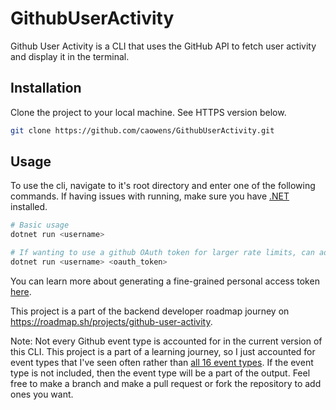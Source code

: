# GithubUserActivity

Github User Activity is a CLI that uses the GitHub API to fetch user activity and display it in the terminal.

## Installation

Clone the project to your local machine. See HTTPS version below.

```bash
git clone https://github.com/caowens/GithubUserActivity.git
```

## Usage

To use the cli, navigate to it's root directory and enter one of the following commands. If having issues with running, make sure you have [.NET](https://dotnet.microsoft.com/en-us/) installed.
```bash
# Basic usage
dotnet run <username>

# If wanting to use a github OAuth token for larger rate limits, can add it as a second argument.
dotnet run <username> <oauth_token>
```

You can learn more about generating a fine-grained personal access token [here](https://docs.github.com/en/authentication/keeping-your-account-and-data-secure/managing-your-personal-access-tokens#creating-a-fine-grained-personal-access-token).

This project is a part of the backend developer roadmap journey on https://roadmap.sh/projects/github-user-activity.

Note: Not every Github event type is accounted for in the current version of this CLI. This project is a part of a learning journey, so I just accounted for event types that I've seen often rather than [all 16 event types](https://docs.github.com/en/rest/using-the-rest-api/github-event-types?apiVersion=2022-11-28). If the event type is not included, then the event type will be a part of the output. Feel free to make a branch and make a pull request or fork the repository to add ones you want. 
